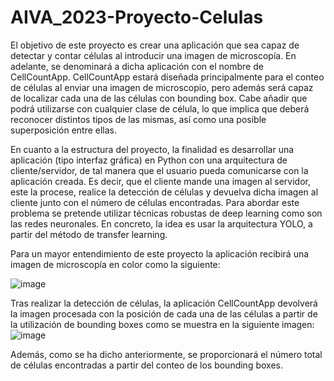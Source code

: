 # AIVA_2023-Proyecto-Celulas

El objetivo de este proyecto es crear una aplicación que sea capaz de detectar y contar células al introducir una imagen de microscopía. En adelante, se denominará a dicha aplicación con el nombre de CellCountApp. CellCountApp estará diseñada principalmente para el conteo de células al enviar una imagen de microscopio, pero además será capaz de localizar cada una de las células con bounding box. Cabe añadir que podrá utilizarse con cualquier clase de célula, lo que implica que deberá reconocer distintos tipos de las mismas, así como una posible superposición entre ellas.

En cuanto a la estructura del proyecto, la finalidad es desarrollar una aplicación (tipo interfaz gráfica) en Python con una arquitectura de cliente/servidor, de tal manera que el usuario pueda comunicarse con la aplicación creada. Es decir, que el cliente mande una imagen al servidor, este la procese, realice la detección de células y devuelva dicha imagen al cliente junto con el número de células encontradas.
Para abordar este problema se pretende utilizar técnicas robustas de deep learning como son las redes neuronales. En concreto, la idea es usar la arquitectura YOLO, a partir del método de transfer learning. 

Para un mayor entendimiento de este proyecto la aplicación recibirá una imagen de microscopía en color como la siguiente: 

![image](https://user-images.githubusercontent.com/46898686/225309474-a1989b4f-5393-4303-9fd0-03c5c3c1fd35.png)

Tras realizar la detección de células, la aplicación CellCountApp devolverá la imagen procesada con la posición de cada una de las células a partir de la utilización de bounding boxes como se muestra en la siguiente imagen:
![image](https://user-images.githubusercontent.com/46898686/225309987-9d719387-2e36-418b-bc1b-7fe2e3083437.png)

Además, como se ha dicho anteriormente, se proporcionará el número total de células encontradas a partir del conteo de los bounding boxes.




